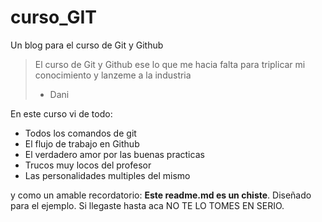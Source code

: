 # curso_GIT
Un blog para el curso de Git y Github
> El curso de Git y Github ese lo que me hacia falta para triplicar mi conocimiento y lanzeme a la industria 
> - Dani

En este curso vi de todo:
* Todos los comandos de git
* El flujo de trabajo en Github
* El verdadero amor por las buenas practicas
* Trucos muy locos del profesor
* Las personalidades multiples del mismo


y como un amable recordatorio: **Este readme.md es un chiste**. Diseñado para el ejemplo. Si llegaste hasta aca NO TE LO TOMES EN SERIO.